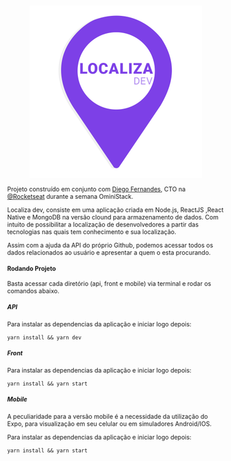 


<p align="center">
<img src="https://github.com/CurtyY/localiza-dev/blob/master/front/src/logo-localiza.png?raw=true" width="400" height="400" />
</p>

Projeto construído em conjunto com [Diego Fernandes](http://github.com/diego3g), CTO na [@Rocketseat](https://github.com/Rocketseat) durante a semana OminiStack.

Localiza dev, consiste em uma aplicação criada em Node.js, ReactJS ,React Native e MongoDB na versão clound para armazenamento de dados.
Com intuito de possibilitar a localização de desenvolvedores a partir das tecnologias nas quais tem conhecimento e sua localização.

Assim com a ajuda da API do próprio Github, podemos acessar todos os dados relacionados ao usuário e apresentar a quem o esta procurando.

#### Rodando Projeto

Basta acessar cada diretório (api, front e mobile) via terminal e rodar os comandos abaixo.

##### API
Para instalar as dependencias da aplicação e iniciar logo depois:

    yarn install && yarn dev

##### Front
Para instalar as dependencias da aplicação e iniciar logo depois:

    yarn install && yarn start

##### Mobile

A peculiaridade para a versão mobile é a necessidade da utilização do Expo, para visualização em seu celular ou em simuladores Android/IOS.

Para instalar as dependencias da aplicação e iniciar logo depois:

    yarn install && yarn start
